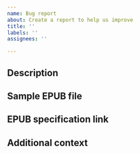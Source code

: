 ```yaml
---
name: Bug report
about: Create a report to help us improve
title: ''
labels: ''
assignees: ''

---
```


## Description
<!-- A clear and concise description of what the bug is. If this bug is related to an unexpected exception thrown by the library, please provide the call stack of the exception here. -->

## Sample EPUB file
<!-- Please provide a link to a sample EPUB file reproducing the bug (unless this EPUB file is under copyright restrictions). -->

## EPUB specification link
<!-- If you believe that the library violates some parts of the EPUB standard, provide a link to a relevant EPUB specification section. EPUB 2 specification can be found here: http://idpf.org/epub/201 and the latest version of EPUB 3 specification is located here: https://www.w3.org/TR/epub/ -->

## Additional context
<!-- Add any other context about the problem here. -->
